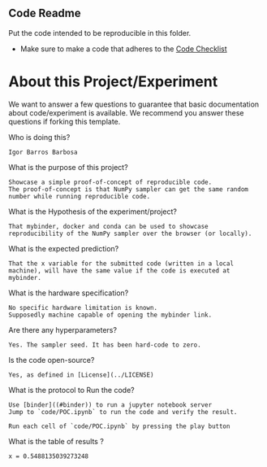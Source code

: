 ## Code Readme

Put the code intended to be reproducible in this folder.
 - Make sure to make a code that adheres to the [Code Checklist](../checklist/code.md)

# About this Project/Experiment

We want to answer a few questions to guarantee that basic documentation about code/experiment is available. We recommend you answer these questions if forking this template.

Who is doing this?

```
Igor Barros Barbosa
```

What is the purpose of this project?

```
Showcase a simple proof-of-concept of reproducible code.
The proof-of-concept is that NumPy sampler can get the same random number while running reproducible code.
```

What is the Hypothesis of the experiment/project?

```
That mybinder, docker and conda can be used to showcase reproducibility of the NumPy sampler over the browser (or locally).
```

What is the expected prediction?

```
That the x variable for the submitted code (written in a local machine), will have the same value if the code is executed at mybinder.
```

What is the hardware specification?

```
No specific hardware limitation is known. 
Supposedly machine capable of opening the mybinder link.
```

Are there any hyperparameters?

```
Yes. The sampler seed. It has been hard-code to zero.
```

Is the code open-source?

```
Yes, as defined in [License](../LICENSE)
```

What is the protocol to Run the code?


    Use [binder]((#binder)) to run a jupyter notebook server
    Jump to `code/POC.ipynb` to run the code and verify the result.
    
    Run each cell of `code/POC.ipynb` by pressing the play button




What is the table of results ?
```
x = 0.5488135039273248
```
